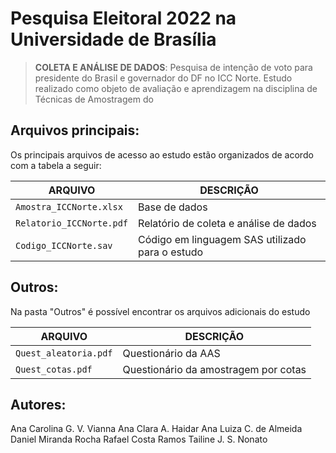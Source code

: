 # Pesquisa Eleitoral 2022 na Universidade de Brasília 
> **COLETA E ANÁLISE DE DADOS**: Pesquisa de intenção de voto para presidente do Brasil e governador do DF no ICC Norte. Estudo realizado como objeto de avaliação e aprendizagem na disciplina de Técnicas de Amostragem do 

## **Arquivos principais:**
Os principais arquivos de acesso ao estudo estão organizados de acordo com a tabela a seguir:

| ARQUIVO        | DESCRIÇÃO |
|----------------|-----------------------|
|`Amostra_ICCNorte.xlsx`  | Base de dados   |
|`Relatorio_ICCNorte.pdf`  |Relatório de coleta e análise de dados|
|`Codigo_ICCNorte.sav`|Código em linguagem SAS utilizado para o estudo|

## **Outros:**
Na pasta "Outros" é possível encontrar os arquivos adicionais do estudo

| ARQUIVO        | DESCRIÇÃO |
|----------------|-----------------------|
|`Quest_aleatoria.pdf`  | Questionário da AAS |
|`Quest_cotas.pdf`  | Questionário da amostragem por cotas |

## **Autores:**
Ana Carolina G. V. Vianna
Ana Clara A. Haidar
Ana Luiza C. de Almeida
Daniel Miranda Rocha
Rafael Costa Ramos
Tailine J. S. Nonato
